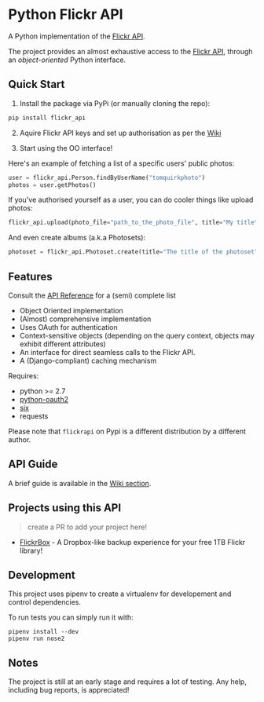 # Python Flickr API

A Python implementation of the [Flickr API](https://www.flickr.com/services/developer/api/).

The project provides an almost exhaustive access to the [Flickr API](https://www.flickr.com/services/developer/api/), through an *object-oriented* Python interface.

## Quick Start

1. Install the package via PyPi (or manually cloning the repo):

```bash
pip install flickr_api
```

2. Aquire Flickr API keys and set up authorisation as per the [Wiki](https://github.com/alexis-mignon/python-flickr-api/wiki/Flickr-API-Keys-and-Authentication)

3. Start using the OO interface!

Here's an example of fetching a list of a specific users' public photos:

```python
user = flickr_api.Person.findByUserName("tomquirkphoto")
photos = user.getPhotos()
```

If you've authorised yourself as a user, you can do cooler things like upload photos:

```python
flickr_api.upload(photo_file="path_to_the_photo_file", title="My title")
```

And even create albums (a.k.a Photosets):

```python
photoset = flickr_api.Photoset.create(title="The title of the photoset", primary_photo=cover_photo)
```

## Features

Consult the [API Reference](https://github.com/alexis-mignon/python-flickr-api/wiki/API-reference) for a (semi) complete list

* Object Oriented implementation
* (Almost) comprehensive implementation
* Uses OAuth for authentication
* Context-sensitive objects (depending on the query context, objects may exhibit different attributes)
* An interface for direct seamless calls to the Flickr API.
* A (Django-compliant) caching mechanism

Requires:

* python >= 2.7
* [python-oauth2](https://github.com/joestump/python-oauth2)
* [six](https://github.com/benjaminp/six)
* requests

Please note that `flickrapi` on Pypi is a different distribution by a different author.

## API Guide

A brief guide is available in the [Wiki section](https://github.com/alexis-mignon/python-flickr-api/wiki/).

## Projects using this API
> create a PR to add your project here!

* [FlickrBox](https://github.com/tomquirk/FlickrBox) - A Dropbox-like backup experience for your free 1TB Flickr library!

## Development
This project uses pipenv to create a virtualenv for developement and control dependencies. 

To run tests you can simply run it with:
```
pipenv install --dev
pipenv run nose2
```

## Notes

The project is still at an early stage and requires a lot of testing.
Any help, including bug reports, is appreciated!

